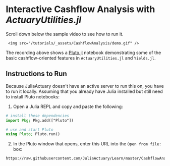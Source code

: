 # Interactive Cashflow Analysis with *ActuaryUtilities.jl*

Scroll down below the sample video to see how to run it.

~~~
 <img src="/tutorials/_assets/CashflowAnalysis/demo.gif" />
~~~

The recording above shows a [Pluto.jl](https://github.com/fonsp/Pluto.jl) notebook demonstrating some of the basic cashflow-oriented features in `ActuaryUtilities.jl` and `Yields.jl`.

## Instructions to Run

Because JuliaActuary doesn't have an active server to run this on, you have to run it locally. Assuming that you already have Julia installed but still need to install Pluto notebooks:

1. Open a Julia REPL and copy and paste the following:

```julia
# install these dependencies
import Pkg; Pkg.add(["Pluto"]) 

# use and start Pluto
using Pluto; Pluto.run()
```


2. In the Pluto window that opens, enter this URL into the `Open from file:` box:

```
https://raw.githubusercontent.com/JuliaActuary/Learn/master/CashflowAnalysis.jl
```
